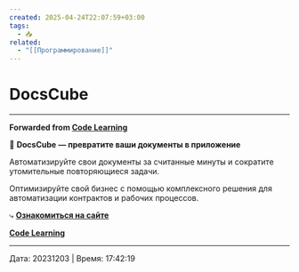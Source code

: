 ```yaml
---
created: 2025-04-24T22:07:59+03:00
tags:
  - 📥
related:
  - "[[Программирование]]"
---
```


# DocsCube


***

**Forwarded from [Code Learning](https://t.me/c/1591786537/472)**

📂 **DocsCube** **— превратите ваши документы в приложение**

Автоматизируйте свои документы за считанные минуты и сократите утомительные повторяющиеся задачи. 

Оптимизируйте свой бизнес с помощью комплексного решения для автоматизации контрактов и рабочих процессов.

⤷ [**Ознакомиться на сайте**](https://docscube.io/) 

[**Code Learning**](https://t.me/+KXglJnNdWlViZTAy)

---

Дата: 20231203 | Время: 17:42:19


